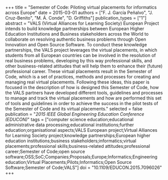+++
title = "Semester of Code: Piloting virtual placements for informatics across Europe"
date = 2015-03-01
authors = ["F. J. García Peñalvo", "J. Cruz-Benito", "M. Á. Conde", "D. Griffiths"]
publication_types = ["1"]
abstract = "VALS (Virtual Alliances for Learning Society) European Project intends to build knowledge partnerships between European Higher Education Institutions and Business stakeholders across the World to collaborate on resolving authentic business problems through Open Innovation and Open Source Software. To conduct these knowledge partnerships, the VALS project leverages the virtual placements, in which students from all European countries can be involved in the resolution of real business problems, developing by this way professional skills, and other business-related attitudes that will help them to enhance their (future) professional career. These virtual placements result in the Semester of Code, which is a set of practices, methods and processes for creating and managing real virtual placements. Following these ideas, this paper is focused in the description of how is designed this Semester of Code, how the VALS partners have developed different tools, guidelines and processes to manage and track the virtual placements and how are performed this set of tools and guidelines in order to achieve the success in the pilot tests of the Semester of Code and its virtual placements."
selected = false
publication = "*2015 IEEE Global Engineering Education Conference (EDUCON)*"
tags = ["computer science education;educational administrative data processing;educational institutions;further education;organisational aspects;VALS European project;Virtual Alliances for Learning Society project;knowledge partnerships;European higher education institutions;business stakeholders;informatics;virtual placements;professional skills;business-related attitudes;professional career;Semester of Code;open source software;OSS;SoC;Companies;Proposals;Europe;Informatics;Engineering education;Virtual Placements;Pilots;Informatics;Open Source Software;Semester of Code;VALS"]
doi = "10.1109/EDUCON.2015.7096026"
+++

